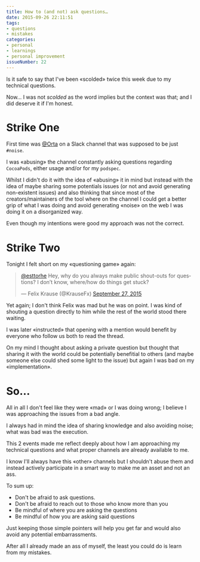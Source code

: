```yaml
---
title: How to (and not) ask questions…
date: 2015-09-26 22:11:51
tags:
- questions
- mistakes
categories:
- personal
- learnings
- personal improvement
issueNumber: 22
---
```


Is it safe to say that I've been «scolded» twice this week due to my technical questions.

Now… I was not *scolded* as the word implies but the context was that; and I did deserve it if I'm honest.

<!--more-->

# Strike One

First time was [@Orta][orta] on a Slack channel that was supposed to be just `#noise`.

I was «abusing» the channel constantly asking questions regarding `CocoaPods`, either usage and/or for my `podspec`.

Whilst I didn't do it with the idea of «abusing» it in mind but instead with the idea of maybe sharing some potentials issues (or not and avoid generating non-existent issues) and also thinking that since most of the creators/maintainers of the tool where on the channel I could get a better grip of what I was doing and avoid generating «noise» on the web I was doing it on a disorganized way.

Even though my intentions were good my approach was not the correct.

# Strike Two

Tonight I felt short on my «questioning game» again:

<blockquote class="twitter-tweet" lang="en"><p lang="en" dir="ltr"><a href="https://twitter.com/esttorhe">@esttorhe</a> Hey, why do you always make public shout-outs for questions? I don’t know, where/how do things get stuck?</p>&mdash; Felix Krause (@KrauseFx) <a href="https://twitter.com/KrauseFx/status/647975598216777728">September 27, 2015</a></blockquote>

<script async src="http://platform.twitter.com/widgets.js" charset="utf-8"></script>

Yet again; I don't think Felix was mad but he was on point. I was kind of shouting a question directly to him while the rest of the world stood there waiting.

I was later «instructed» that opening with a mention would benefit by everyone who follow us both to read the thread.

On my mind I thought about asking a private question but thought that sharing it with the world could be potentially benefitial to others (and maybe someone else could shed some light to the issue) but again I was bad on my «implementation».

# So…

All in all I don't feel like they were «mad» or I was doing wrong; I believe I was approaching the issues from a bad angle.

I always had in mind the idea of sharing knowledge and also avoiding noise; what was bad was the execution.

This 2 events made me reflect deeply about how I am approaching my technical questions and what proper channels are already available to me.

I know I'll always have this «other» channels but I shouldn't abuse them and instead actively participate in a smart way to make me an asset and not an ass.

To sum up:

- Don't be afraid to ask questions.
- Don't be afraid to reach out to those who know more than you
- Be mindful of where you are asking the questions
- Be mindful of how you are asking said questions

Just keeping those simple pointers will help you get far and would also avoid any potential embarrassments.

After all I already made an ass of myself, the least you could do is learn from my mistakes.

[orta]:https://twitter.com/orta
